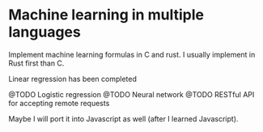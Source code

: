 # Machine learning in multiple languages

Implement machine learning formulas in C and rust.
I usually implement in Rust first than C.

Linear regression has been completed

@TODO Logistic regression
@TODO Neural network
@TODO RESTful API for accepting remote requests

Maybe I will port it into Javascript as well (after I learned Javascript).
